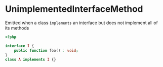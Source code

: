 # UnimplementedInterfaceMethod

Emitted when a class `implements` an interface but does not implement all of its methods

```php
<?php

interface I {
    public function foo() : void;
}
class A implements I {}
```
